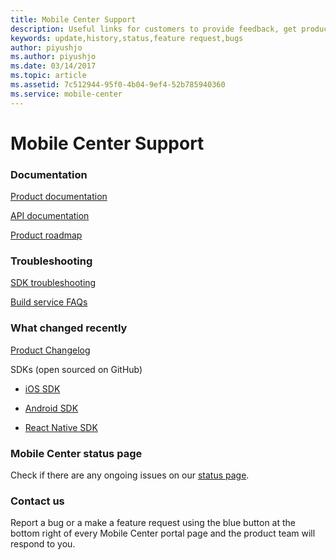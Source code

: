 ```yaml
---
title: Mobile Center Support
description: Useful links for customers to provide feedback, get product update
keywords: update,history,status,feature request,bugs
author: piyushjo
ms.author: piyushjo
ms.date: 03/14/2017
ms.topic: article
ms.assetid: 7c512944-95f0-4b04-9ef4-52b785940360
ms.service: mobile-center
---
```


# Mobile Center Support 

### Documentation

[Product documentation](./) 

[API documentation](api-docs)

[Product roadmap](/general/roadmap)

### Troubleshooting

[SDK troubleshooting](/sdk/troubleshooting)

[Build service FAQs](/build/faq)

### What changed recently  

[Product Changelog](/general/changelog)

SDKs (open sourced on GitHub)

- [iOS SDK](https://github.com/Microsoft/mobile-center-sdk-ios)

- [Android SDK](https://github.com/Microsoft/mobile-center-sdk-android)

- [React Native SDK](https://github.com/Microsoft/mobile-center-sdk-react-native)

### Mobile Center status page

Check if there are any ongoing issues on our [status page](https://status.mobile.azure.com).

### Contact us
Report a bug or a make a feature request using the blue button at the bottom right of every Mobile Center portal page and the product team will respond to you. 






